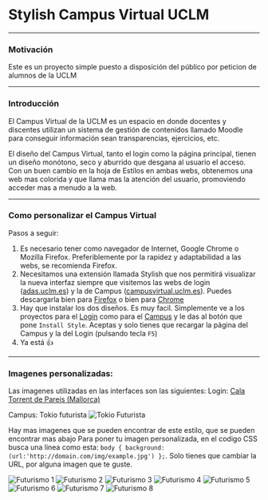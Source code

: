 # Stylish Campus Virtual UCLM
---
### Motivación
Este es un proyecto simple puesto a disposición del público por peticion de alumnos de la UCLM

---
### Introducción
El Campus Virtual de la UCLM es un espacio en donde docentes y discentes utilizan un sistema de gestión de contenidos llamado Moodle para conseguir información sean transparencias, ejercicios, etc.

El diseño del Campus Virtual, tanto el login como la página principal, tienen un diseño monótono, seco y aburrido que desgana al usuario el acceso. Con un buen cambio en la hoja de Estilos en ambas webs, obtenemos una web mas colorida y que llama mas la atención del usuario, promoviendo acceder mas a menudo a la web.

---
### Como personalizar el Campus Virtual
Pasos a seguir:
1. Es necesario tener como navegador de Internet, Google Chrome o Mozilla Firefox. Preferiblemente por la rapidez y adaptabilidad a las webs, se recomienda Firefox.
2. Necesitamos una extensión llamada Stylish que nos permitirá visualizar la nueva interfaz siempre que visitemos las webs de login ([adas.uclm.es](https://adas.uclm.es)) y la de Campus ([campusvirtual.uclm.es](https://campusvirtual.uclm.es)). Puedes descargarla bien para [Firefox](https://addons.mozilla.org/en-US/firefox/addon/stylish/) o bien para [Chrome](https://chrome.google.com/webstore/detail/stylish-custom-themes-for/fjnbnpbmkenffdnngjfgmeleoegfcffe)
3. Hay que instalar los dos diseños. Es muy facil. Simplemente ve a los proyectos para el [Login](https://userstyles.org/styles/151358/new-login-uclm) como para el [Campus](https://userstyles.org/styles/151359/new-campus-uclm) y le das al botón que pone `Install Style`. Aceptas y solo tienes que recargar la página del Campus y la del Login (pulsando tecla `F5`)
4. Ya está :+1:

---
### Imagenes personalizadas:

Las imagenes utilizadas en las interfaces son las siguientes:
Login: [Cala Torrent de Pareis (Mallorca)](https://elviajero.elpais.com/elviajero/2017/07/26/album/1501030373_944488.html#1501030373_944488_1501035038)

Campus: Tokio futurista
![Tokio Futurista](https://static.fjcdn.com/large/pictures/44/f1/44f182_5489457.jpg)

Hay mas imagenes que se pueden encontrar de este estilo, que se pueden encontrar mas abajo
Para poner tu imagen personalizada, en el codigo CSS busca una linea como esta: `body { background:(url:'http://domain.com/img/example.jpg') };`. Solo tienes que cambiar la URL, por alguna imagen que te guste.

![Futurismo 1](https://static.fjcdn.com/large/pictures/85/ab/85abaf_5489457.jpg)
![Futurismo 2](https://static.fjcdn.com/large/pictures/0b/50/0b5032_5489457.jpg)
![Futurismo 3](https://static.fjcdn.com/large/pictures/3d/4b/3d4ba7_5489457.jpg)
![Futurismo 4](https://static.fjcdn.com/large/pictures/69/c9/69c9a7_5489457.jpg)
![Futurismo 5](https://static.fjcdn.com/large/pictures/e1/aa/e1aa9b_5489457.jpg)
![Futurismo 6](https://static.fjcdn.com/large/pictures/f4/e0/f4e081_5489457.jpg)
![Futurismo 7](https://static.fjcdn.com/large/pictures/6c/8f/6c8fbb_5489457.jpg)
![Futurismo 8](https://static.fjcdn.com/large/pictures/6b/0d/6b0dba_5489457.jpg)
